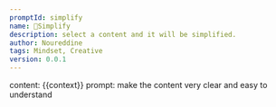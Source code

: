 ```yaml
---
promptId: simplify
name: 👼Simplify
description: select a content and it will be simplified.
author: Noureddine
tags: Mindset, Creative
version: 0.0.1
---
```

content: 
{{context}}
prompt:
make the content very clear and easy to understand